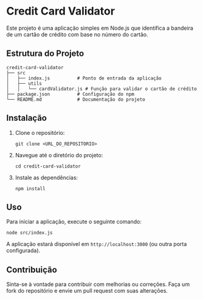 # Credit Card Validator

Este projeto é uma aplicação simples em Node.js que identifica a bandeira de um cartão de crédito com base no número do cartão.

## Estrutura do Projeto

```
credit-card-validator
├── src
│   ├── index.js          # Ponto de entrada da aplicação
│   ├── utils
│   │   └── cardValidator.js # Função para validar o cartão de crédito
├── package.json          # Configuração do npm
└── README.md             # Documentação do projeto
```

## Instalação

1. Clone o repositório:
   ```
   git clone <URL_DO_REPOSITORIO>
   ```

2. Navegue até o diretório do projeto:
   ```
   cd credit-card-validator
   ```

3. Instale as dependências:
   ```
   npm install
   ```

## Uso

Para iniciar a aplicação, execute o seguinte comando:
```
node src/index.js
```

A aplicação estará disponível em `http://localhost:3000` (ou outra porta configurada).

## Contribuição

Sinta-se à vontade para contribuir com melhorias ou correções. Faça um fork do repositório e envie um pull request com suas alterações.